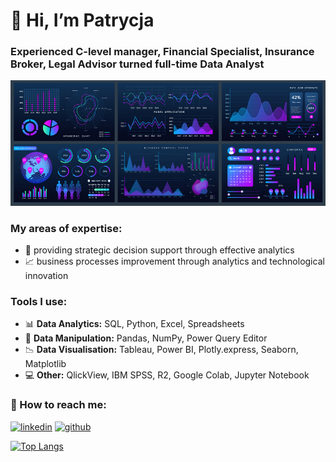 # 👋 Hi, I’m Patrycja
  
### Experienced C-level manager, Financial Specialist, Insurance Broker, Legal Advisor turned full-time Data Analyst

<picture>
  <source media="(prefers-color-scheme: dark)" srcset="https://github.com/PatrycjaDanilczuk/PatrycjaDanilczuk/blob/main/Dashboard.png">
  <source media="(prefers-color-scheme: light)" srcset="https://github.com/PatrycjaDanilczuk/PatrycjaDanilczuk/blob/main/Dashboard.png">
  <img alt="Shows dashboard in dark mode" src="https://github.com/PatrycjaDanilczuk/PatrycjaDanilczuk/blob/main/Dashboard.png">
</picture>

### My areas of expertise: 
  - :dart: providing strategic decision support through effective analytics
  - :chart_with_upwards_trend: business processes improvement through analytics and technological innovation

### Tools I use:
- :bar_chart: **Data Analytics:** SQL, Python, Excel, Spreadsheets
- :wrench: **Data Manipulation:** Pandas, NumPy, Power Query Editor
- :chart_with_downwards_trend: **Data Visualisation:** Tableau, Power BI, Plotly.express, Seaborn, Matplotlib
- :computer: **Other:** QlickView, IBM SPSS, R2, Google Colab, Jupyter Notebook
  
### :speech_balloon: How to reach me: 
[<img src='https://cdn.jsdelivr.net/npm/simple-icons@3.0.1/icons/linkedin.svg' alt='linkedin' height='40'>](https://www.linkedin.com/in/patrycja-danilczuk/) 
[<img src='https://cdn.jsdelivr.net/npm/simple-icons@3.0.1/icons/github.svg' alt='github' height='40'>](https://github.com/PatrycjaDanilczuk)  

[![Top Langs](https://github-readme-stats.vercel.app/api/top-langs/?username=PatrycjaDanilczuk)](https://github.com/anuraghazra/github-readme-stats)

<!---
<picture>
  <source media="(prefers-color-scheme: dark)" srcset="https://github.com/PatrycjaDanilczuk/PatrycjaDanilczuk/blob/main/GitHub.jpg">
  <source media="(prefers-color-scheme: light)" srcset="https://github.com/PatrycjaDanilczuk/PatrycjaDanilczuk/blob/main/GitHub.jpg">
  <img alt="Shows laptop with charts on a desktop in an office" src="https://github.com/PatrycjaDanilczuk/PatrycjaDanilczuk/blob/main/GitHub.jpg">
</picture>
--->
<!---
PatrycjaDanilczuk/PatrycjaDanilczuk is a ✨ special ✨ repository because its `README.md` (this file) appears on your GitHub profile.
You can click the Preview link to take a look at your changes.
--->


